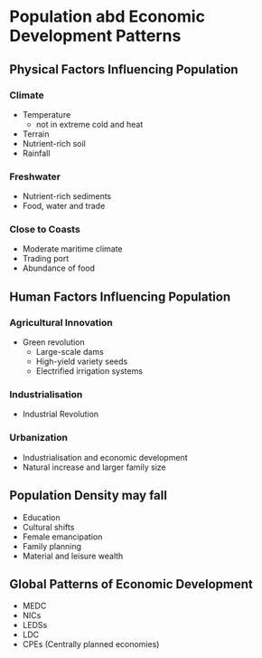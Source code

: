 # Population abd Economic Development Patterns  

## Physical Factors Influencing Population  
### Climate  
* Temperature  
  * not in extreme cold and heat  
* Terrain
* Nutrient-rich soil  
* Rainfall  

### Freshwater
* Nutrient-rich sediments  
* Food, water and trade

### Close to Coasts  
* Moderate maritime climate
* Trading port
* Abundance of food  

## Human Factors Influencing Population  
### Agricultural Innovation  
* Green revolution  
  * Large-scale dams  
  * High-yield variety seeds  
  * Electrified irrigation systems  

### Industrialisation  
* Industrial Revolution  

### Urbanization  
* Industrialisation and economic development  
* Natural increase and larger family size  

## Population Density may fall  
* Education  
* Cultural shifts  
* Female emancipation  
* Family planning  
* Material and leisure wealth  

## Global Patterns of Economic Development  
* MEDC
* NICs
* LEDSs
* LDC
* CPEs (Centrally planned economies)